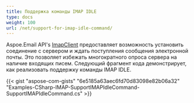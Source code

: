 ```yaml
---
title: Поддержка команды IMAP IDLE
type: docs
weight: 100
url: /net/support-for-imap-idle-command/
---
```



Aspoe.Email API's [ImapClient](https://reference.aspose.com/email/net/aspose.email.clients.imap/imapclient/) предоставляет возможность установить соединение с сервером и ждать поступления сообщения электронной почты. Это позволяет избежать многократного опроса сервера на наличие входящих писем. Следующий фрагмент кода демонстрирует, как реализовать поддержку команды IMAP IDLE.

{{< gist "aspose-com-gists" "6e5185a63aec6fd70d83098e82b06a32" "Examples-CSharp-IMAP-SupportIMAPIdleCommand-SupportIMAPIdleCommand.cs" >}}